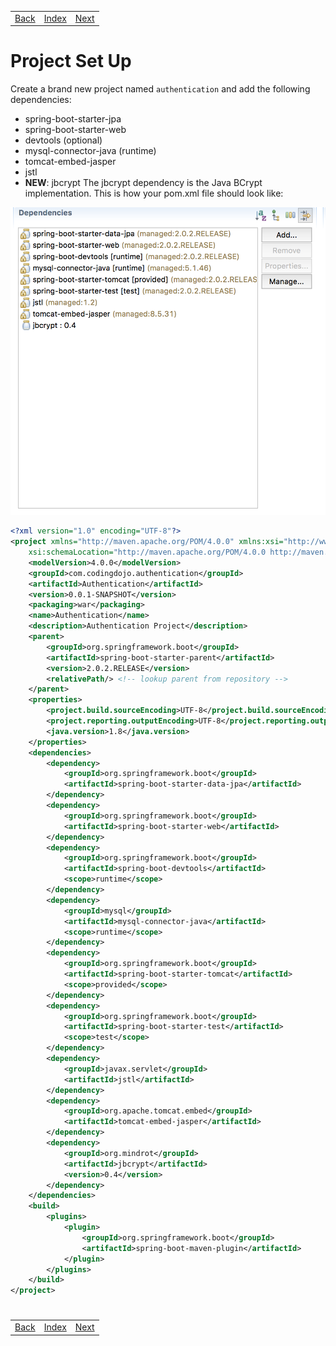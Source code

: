 <table width="100%">
    <tr>
        <td><a href="./001_Overview.md">Back</a></td>
        <td><a href="../../Index.md">Index</a></td>
        <td><a href="./003_Domain_Modles.md">Next</a></td>
    </tr>
</table>

#

#   Project Set Up
Create a brand new project named `authentication` and add the following dependencies:

*   spring-boot-starter-jpa
*   spring-boot-starter-web
*   devtools (optional)
*   mysql-connector-java (runtime)
*   tomcat-embed-jasper
*   jstl
*   __NEW__: jbcrypt
The jbcrypt dependency is the Java BCrypt implementation. This is how your pom.xml file should look like:

<img src="./../../000_img/auth-dependencies.png">

```xml
<?xml version="1.0" encoding="UTF-8"?>
<project xmlns="http://maven.apache.org/POM/4.0.0" xmlns:xsi="http://www.w3.org/2001/XMLSchema-instance"
    xsi:schemaLocation="http://maven.apache.org/POM/4.0.0 http://maven.apache.org/xsd/maven-4.0.0.xsd">
    <modelVersion>4.0.0</modelVersion>
    <groupId>com.codingdojo.authentication</groupId>
    <artifactId>Authentication</artifactId>
    <version>0.0.1-SNAPSHOT</version>
    <packaging>war</packaging>
    <name>Authentication</name>
    <description>Authentication Project</description>
    <parent>
        <groupId>org.springframework.boot</groupId>
        <artifactId>spring-boot-starter-parent</artifactId>
        <version>2.0.2.RELEASE</version>
        <relativePath/> <!-- lookup parent from repository -->
    </parent>
    <properties>
        <project.build.sourceEncoding>UTF-8</project.build.sourceEncoding>
        <project.reporting.outputEncoding>UTF-8</project.reporting.outputEncoding>
        <java.version>1.8</java.version>
    </properties>
    <dependencies>
        <dependency>
            <groupId>org.springframework.boot</groupId>
            <artifactId>spring-boot-starter-data-jpa</artifactId>
        </dependency>
        <dependency>
            <groupId>org.springframework.boot</groupId>
            <artifactId>spring-boot-starter-web</artifactId>
        </dependency>
        <dependency>
            <groupId>org.springframework.boot</groupId>
            <artifactId>spring-boot-devtools</artifactId>
            <scope>runtime</scope>
        </dependency>
        <dependency>
            <groupId>mysql</groupId>
            <artifactId>mysql-connector-java</artifactId>
            <scope>runtime</scope>
        </dependency>
        <dependency>
            <groupId>org.springframework.boot</groupId>
            <artifactId>spring-boot-starter-tomcat</artifactId>
            <scope>provided</scope>
        </dependency>
        <dependency>
            <groupId>org.springframework.boot</groupId>
            <artifactId>spring-boot-starter-test</artifactId>
            <scope>test</scope>
        </dependency>
        <dependency>
            <groupId>javax.servlet</groupId>
            <artifactId>jstl</artifactId>
        </dependency>
        <dependency>
            <groupId>org.apache.tomcat.embed</groupId>
            <artifactId>tomcat-embed-jasper</artifactId>
        </dependency>
        <dependency>
            <groupId>org.mindrot</groupId>
            <artifactId>jbcrypt</artifactId>
            <version>0.4</version>
        </dependency>
    </dependencies>
    <build>
        <plugins>
            <plugin>
                <groupId>org.springframework.boot</groupId>
                <artifactId>spring-boot-maven-plugin</artifactId>
            </plugin>
        </plugins>
    </build>
</project>
```
#

[]()
<table width="100%">
    <tr>
        <td><a href="./001_Overview.md">Back</a></td>
        <td><a href="../../Index.md">Index</a></td>
        <td><a href="./003_Domain_Modles.md">Next</a></td>
    </tr>
</table>